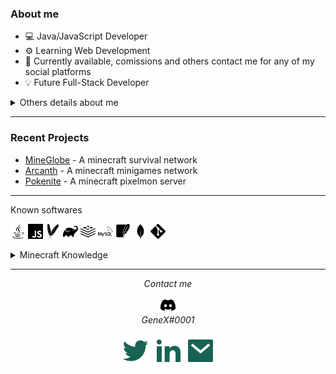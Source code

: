 ### About me

- 💻 Java/JavaScript Developer
- ⚙ Learning Web Development
- 💬 Currently available, comissions and others contact me for any of my social platforms
- 💡 Future Full-Stack Developer

<details>
  <summary>Others details about me</summary>
  <br>
  - Music Lover 🎶
  <br>
  - Demon Slayer is the best anime ever ✨
</details>

---

### Recent Projects

- [MineGlobe](https://mineglobe.org) - A minecraft survival network
- [Arcanth](https://arcanth.net) - A minecraft minigames network
- [Pokenite](https://pokenite.net) - A minecraft pixelmon server

---

Known softwares
<p align="left">
  <img src="https://raw.githubusercontent.com/sirgenex/sirgenex/main/softwares/java.svg" alt="Java" width="24" height="24"/> 
  <img src="https://raw.githubusercontent.com/sirgenex/sirgenex/main/softwares/javascript.svg" alt="JavaScript" width="24" height="24"/> 
  <img src="https://raw.githubusercontent.com/sirgenex/sirgenex/main/softwares/maven.svg" alt="Maven" width="24" height="24"/> 
  <img src="https://raw.githubusercontent.com/sirgenex/sirgenex/main/softwares/gradle.svg" alt="Gradle" width="24" height="24"/> 
  <img src="https://raw.githubusercontent.com/sirgenex/sirgenex/main/softwares/redis.svg" alt="Redis" width="24" height="24"/> 
  <img src="https://raw.githubusercontent.com/sirgenex/sirgenex/main/softwares/mysql.svg" alt="MySQL" width="24" height="24"/>
  <img src="https://raw.githubusercontent.com/sirgenex/sirgenex/main/softwares/sqlite.svg" alt="SQLite" width="24" height="24"/>  
  <img src="https://raw.githubusercontent.com/sirgenex/sirgenex/main/softwares/mongodb.svg" alt="MongoDB" width="24" height="24"/> 
  <img src="https://raw.githubusercontent.com/sirgenex/sirgenex/main/softwares/git.svg" alt="GIT" width="24" height="24"/> 
</p>

<details>
  <summary>Minecraft Knowledge</summary>
  
  <br><img src="https://raw.githubusercontent.com/sirgenex/sirgenex/main/minecraft/spigot.png" alt="Spigot" width="24" height="24"/>  Spigot
  <br><img src="https://raw.githubusercontent.com/sirgenex/sirgenex/main/minecraft/bukkit.jfif" alt="Bukkit" width="24" height="24"/>  Bukkit
<br><img src="https://raw.githubusercontent.com/sirgenex/sirgenex/main/minecraft/bungeecord.png" alt="BungeeCord" width="24" height="24"/>  BungeeCord
<br><img src="https://raw.githubusercontent.com/sirgenex/sirgenex/main/minecraft/velocity.png" alt="Velocity" width="24" height="24"/>  Velocity
<br><img src="https://raw.githubusercontent.com/sirgenex/sirgenex/main/minecraft/forge.jpg" alt="Forge" width="24" height="24"/>  Forge (Modding)
<br><img src="https://raw.githubusercontent.com/sirgenex/sirgenex/main/minecraft/spongeforge.png" alt="SpongeForge" width="24" height="24"/>  SpongeForge
<br><br>- SQLite/MySQL/Redis/Flatfile/MongoDB
<br>- NMS/Packets/Stream/Lambda
<br><br>And many others! I have 6 years of minecraft codding experience, currently hireable.
</details>

---

<p align="center">
  <i>Contact me</i>
    
<p align="center">
  <img width="24" src="https://raw.githubusercontent.com/sirgenex/sirgenex/main/contacts/discord.svg" alt="Discord">
  <br>  
    <i>GeneX#0001</i>
  <br><br>
    <a href="https://twitter.com/iamgenex" alt="Twitter"><img src="https://raw.githubusercontent.com/sirgenex/sirgenex/main/contacts/twitter.svg"></a>
    <a href="https://www.linkedin.com/in/fabr%C3%ADcio-souza-41638522b/" alt="Linkedin"><img src="https://raw.githubusercontent.com/sirgenex/sirgenex/main/contacts/linkedin.svg"></a>
    <a href="mailto:fabricio.10psi@gmail.com" alt="Email"><img src="https://raw.githubusercontent.com/sirgenex/sirgenex/main/contacts/mail.svg"></a>
</p>
